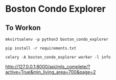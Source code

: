 # Boston Condo Explorer

## To Workon

```
mkvirtualenv -p python3 boston_condo_explorer

pip install -r requirements.txt
```

```
celery -A boston_condo_explorer worker -l info
```
http://127.0.0.1:8000/api/mls_complete/?active=True&min_living_area=700&page=2

